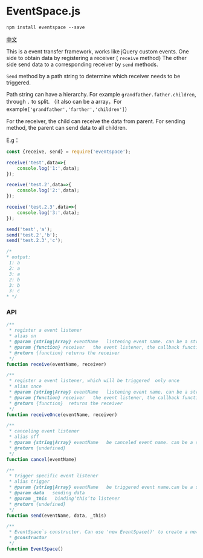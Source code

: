 # EventSpace.js


```
npm install eventspace --save
```

[中文](README.md)


This is a event transfer framework, works like jQuery custom events. One side to obtain data by registering a receiver ( `receive` method)
The other side send data to a corresponding receiver by `send` methods.

`Send` method by a path string to determine which receiver needs to be triggered.
 
Path string can have a hierarchy. For example `grandfather.father.children`,  through `.` to split.
（it also can be a array，For example`['grandfather','farther','children']`）

For the receiver, the child can receive the data from parent. For sending method, the parent can send data to all children.

E.g：
```javascript
const {receive, send} = require('eventspace');

receive('test',data=>{
    console.log('1:',data);
});

receive('test.2',data=>{
    console.log('2:',data);
});

receive('test.2.3',data=>{
    console.log('3:',data);
});

send('test','a');
send('test.2','b');
send('test.2.3','c');

/*
* output:
 1: a
 2: a
 3: a
 2: b
 3: b
 3: c
* */
```

### API


```javascript
/**
 * register a event listener
 * alias on
 * @param {string|Array} eventName   listening event name. can be a string or array (the string through the '. 'to split level)
 * @param {function} receiver   the event listener, the callback function accepts two parameters (data: data, eventName: the path string)
 * @return {function} returns the receiver
 */
function receive(eventName, receiver)
```

```javascript
/**
 * register a event listener, which will be triggered  only once
 * alias once
 * @param {string|Array} eventName   listening event name. can be a string or array (the string through the '. 'to split level)
 * @param {function} receiver   the event listener, the callback function accepts two parameters (data: data, eventName: the path string)
 * @return {function}  returns the receiver
 */
function receiveOnce(eventName, receiver)
```

```javascript
/**
 * canceling event listener
 * alias off
 * @param {string|Array} eventName   be canceled event name. can be a string or array(the string through the '. 'to split level)
 * @return {undefined}
 */
function cancel(eventName)
```

```javascript
/**
 * trigger specific event listener
 * alias trigger
 * @param {string|Array} eventName   be triggered event name.can be a string or array (the string through the '. 'to split level)
 * @param data   sending data
 * @param _this   binding‘this’to listener
 * @return {undefined}
 */
function send(eventName, data, _this)
```
```javascript
/**
 * EventSpace`s constructor. Can use 'new EventSpace()' to create a new eventspace object .
 * @constructor
 */
function EventSpace() 
